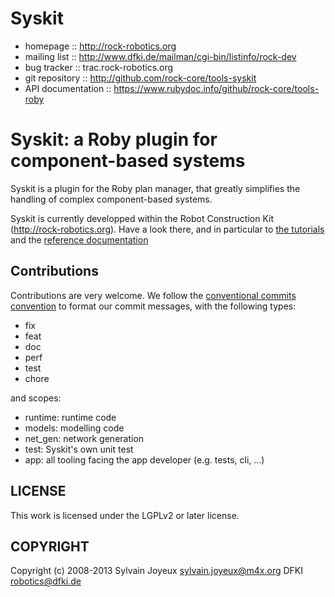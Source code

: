 # Syskit

* homepage :: http://rock-robotics.org
* mailing list :: http://www.dfki.de/mailman/cgi-bin/listinfo/rock-dev
* bug tracker :: trac.rock-robotics.org
* git repository :: http://github.com/rock-core/tools-syskit
* API documentation :: https://www.rubydoc.info/github/rock-core/tools-roby

# Syskit: a Roby plugin for component-based systems

Syskit is a plugin for the Roby plan manager, that greatly simplifies the
handling of complex component-based systems.

Syskit is currently developped within the Robot Construction
Kit (http://rock-robotics.org). Have a look there, and in particular to [the
tutorials](http://rock-robotics.org/documentation/system_management_tutorials)
and the [reference documentation](http://rock-robotics.org/documentation/system)

## Contributions

Contributions are very welcome. We follow the [conventional commits
convention](https://www.conventionalcommits.org/) to format our commit messages,
with the following types:

- fix
- feat
- doc
- perf
- test
- chore

and scopes:

- runtime: runtime code
- models: modelling code
- net_gen: network generation
- test: Syskit's own unit test
- app: all tooling facing the app developer (e.g. tests, cli, ...)

## LICENSE
This work is licensed under the LGPLv2 or later license.

## COPYRIGHT
Copyright (c) 2008-2013
    Sylvain Joyeux <sylvain.joyeux@m4x.org>
    DFKI <robotics@dfki.de>




